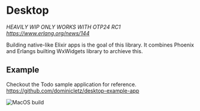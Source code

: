 # Desktop 

*HEAVILY WIP ONLY WORKS WITH OTP24 RC1 https://www.erlang.org/news/144*

Building native-like Elixir apps is the goal of this library. It combines Phoenix and Erlangs builting WxWidgets library to archieve this.

## Example

Checkout the Todo sample application for reference. https://github.com/dominicletz/desktop-example-app

![MacOS build](https://raw.githubusercontent.com/dominicletz/desktop-example-app/main/nodeploy/macos_todo.png "MacOS build")

